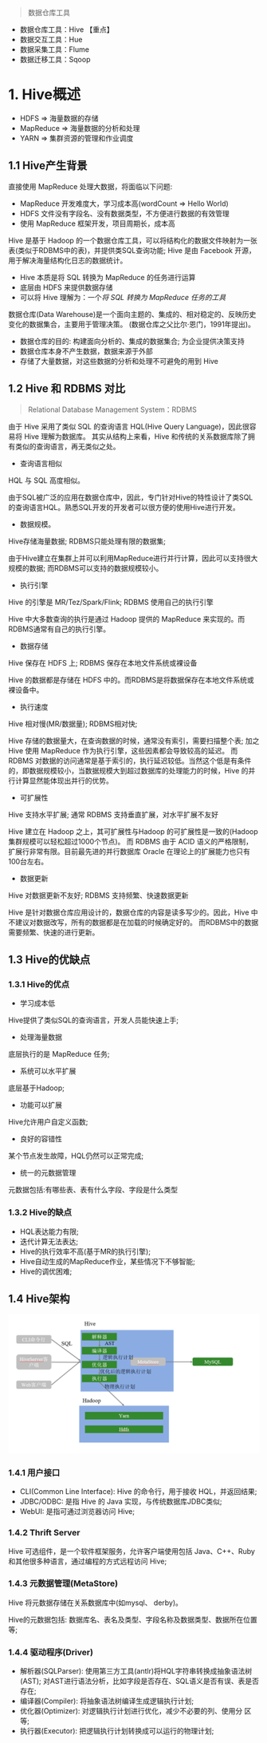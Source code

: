 > 数据仓库工具

- 数据仓库工具：Hive 【重点】
- 数据交互工具：Hue
- 数据采集工具：Flume
- 数据迁移工具：Sqoop

# 1. Hive概述

- HDFS => 海量数据的存储
- MapReduce => 海量数据的分析和处理
- YARN => 集群资源的管理和作业调度

## 1.1 Hive产生背景

直接使用 MapReduce 处理大数据，将面临以下问题:

- MapReduce 开发难度大，学习成本高(wordCount => Hello World)
- HDFS 文件没有字段名、没有数据类型，不方便进行数据的有效管理
- 使用 MapReduce 框架开发，项目周期长，成本高

Hive 是基于 Hadoop 的一个数据仓库工具，可以将结构化的数据文件映射为一张表(类似于RDBMS中的表)，并提供类SQL查询功能; 
Hive 是由 Facebook 开源，用于解决海量结构化日志的数据统计。

- Hive 本质是将 SQL 转换为 MapReduce 的任务进行运算
- 底层由 HDFS 来提供数据存储
- 可以将 Hive 理解为：一个*将 SQL 转换为 MapReduce 任务的工具*

数据仓库(Data Warehouse)是一个面向主题的、集成的、相对稳定的、反映历史变化的数据集合，主要用于管理决策。
(数据仓库之父比尔·恩门，1991年提出)。

- 数据仓库的目的: 构建面向分析的、集成的数据集合; 为企业提供决策支持
- 数据仓库本身不产生数据，数据来源于外部
- 存储了大量数据，对这些数据的分析和处理不可避免的用到 Hive

## 1.2 Hive 和 RDBMS 对比

> Relational Database Management System：RDBMS

由于 Hive 采用了类似 SQL 的查询语言 HQL(Hive Query Language)，因此很容易将 Hive 理解为数据库。
其实从结构上来看，Hive 和传统的关系数据库除了拥有类似的查询语言，再无类似之处。

- 查询语言相似

HQL 与 SQL 高度相似。

由于SQL被广泛的应用在数据仓库中，因此，专门针对Hive的特性设计了类SQL的查询语言HQL。熟悉SQL开发的开发者可以很方便的使用Hive进行开发。

- 数据规模。

Hive存储海量数据; RDBMS只能处理有限的数据集;

由于Hive建立在集群上并可以利用MapReduce进行并行计算，因此可以支持很大规模的数据; 而RDBMS可以支持的数据规模较小。

- 执行引擎

Hive 的引擎是 MR/Tez/Spark/Flink; RDBMS 使用自己的执行引擎

Hive 中大多数查询的执行是通过 Hadoop 提供的 MapReduce 来实现的。而RDBMS通常有自己的执行引擎。

- 数据存储

Hive 保存在 HDFS 上; RDBMS 保存在本地文件系统或裸设备

Hive 的数据都是存储在 HDFS 中的。而RDBMS是将数据保存在本地文件系统或裸设备中。

- 执行速度

Hive 相对慢(MR/数据量); RDBMS相对快;

Hive 存储的数据量大，在查询数据的时候，通常没有索引，需要扫描整个表; 加之 Hive 使用 MapReduce 作为执行引擎，这些因素都会导致较高的延迟。
而 RDBMS 对数据的访问通常是基于索引的，执行延迟较低。当然这个低是有条件的，即数据规模较小，当数据规模大到超过数据库的处理能力的时候，Hive 的并行计算显然能体现出并行的优势。

- 可扩展性

Hive 支持水平扩展; 通常 RDBMS 支持垂直扩展，对水平扩展不友好

Hive 建立在 Hadoop 之上，其可扩展性与Hadoop 的可扩展性是一致的(Hadoop集群规模可以轻松超过1000个节点)。
而 RDBMS 由于 ACID 语义的严格限制，扩展行非常有限。目前最先进的并行数据库 Oracle 在理论上的扩展能力也只有100台左右。

- 数据更新

Hive 对数据更新不友好; RDBMS 支持频繁、快速数据更新

Hive 是针对数据仓库应用设计的，数据仓库的内容是读多写少的。因此，Hive 中不建议对数据改写，所有的数据都是在加载的时候确定好的。
而RDBMS中的数据需要频繁、快速的进行更新。

## 1.3 Hive的优缺点

### 1.3.1 Hive的优点

- 学习成本低

Hive提供了类似SQL的查询语言，开发人员能快速上手;

- 处理海量数据

底层执行的是 MapReduce 任务;

- 系统可以水平扩展

底层基于Hadoop;

- 功能可以扩展

Hive允许用户自定义函数;

- 良好的容错性

某个节点发生故障，HQL仍然可以正常完成;

- 统一的元数据管理

元数据包括:有哪些表、表有什么字段、字段是什么类型

### 1.3.2 Hive的缺点

- HQL表达能力有限;
- 迭代计算无法表达;
- Hive的执行效率不高(基于MR的执行引擎);
- Hive自动生成的MapReduce作业，某些情况下不够智能;
- Hive的调优困难;

## 1.4 Hive架构

![Hive逻辑架构图](./assets/README-1644842449379.png)

### 1.4.1 用户接口

- CLI(Common Line Interface): Hive 的命令行，用于接收 HQL，并返回结果;
- JDBC/ODBC: 是指 Hive 的 Java 实现，与传统数据库JDBC类似;
- WebUI: 是指可通过浏览器访问 Hive;

### 1.4.2 Thrift Server

Hive 可选组件，是一个软件框架服务，允许客户端使用包括 Java、C++、Ruby 和其他很多种语言，通过编程的方式远程访问 Hive;

### 1.4.3 元数据管理(MetaStore)

Hive 将元数据存储在关系数据库中(如mysql、 derby)。

Hive的元数据包括: 数据库名、表名及类型、字段名称及数据类型、数据所在位置等;

### 1.4.4 驱动程序(Driver)

- 解析器(SQLParser): 使用第三方工具(antlr)将HQL字符串转换成抽象语法树(AST); 对AST进行语法分析，比如字段是否存在、SQL语义是否有误、表是否存在;
- 编译器(Compiler): 将抽象语法树编译生成逻辑执行计划;
- 优化器(Optimizer): 对逻辑执行计划进行优化，减少不必要的列、使用分 区等;
- 执行器(Executor): 把逻辑执行计划转换成可以运行的物理计划;
